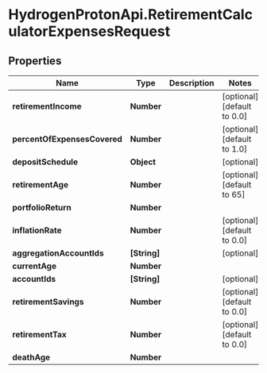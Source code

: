 # HydrogenProtonApi.RetirementCalculatorExpensesRequest

## Properties
Name | Type | Description | Notes
------------ | ------------- | ------------- | -------------
**retirementIncome** | **Number** |  | [optional] [default to 0.0]
**percentOfExpensesCovered** | **Number** |  | [optional] [default to 1.0]
**depositSchedule** | **Object** |  | [optional] 
**retirementAge** | **Number** |  | [optional] [default to 65]
**portfolioReturn** | **Number** |  | 
**inflationRate** | **Number** |  | [optional] [default to 0.0]
**aggregationAccountIds** | **[String]** |  | [optional] 
**currentAge** | **Number** |  | 
**accountIds** | **[String]** |  | [optional] 
**retirementSavings** | **Number** |  | [optional] [default to 0.0]
**retirementTax** | **Number** |  | [optional] [default to 0.0]
**deathAge** | **Number** |  | 


